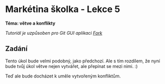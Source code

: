 # Markétina školka - Lekce 5
**Téma: větve a konflikty**

_Tutoriál je uzpůsoben pro Git GUI aplikaci [Fork](https://git-fork.com/)_

## Zadání
Tento úkol bude velmi podobný, jako předchozí. Ale s tím rozdílem, že nyní bude
tvůj úkol větve nejen vytvářet, ale přepínat se mezi nimi. :)

Teď ale bude docházet k uměle vytvořeným konfliktům.

